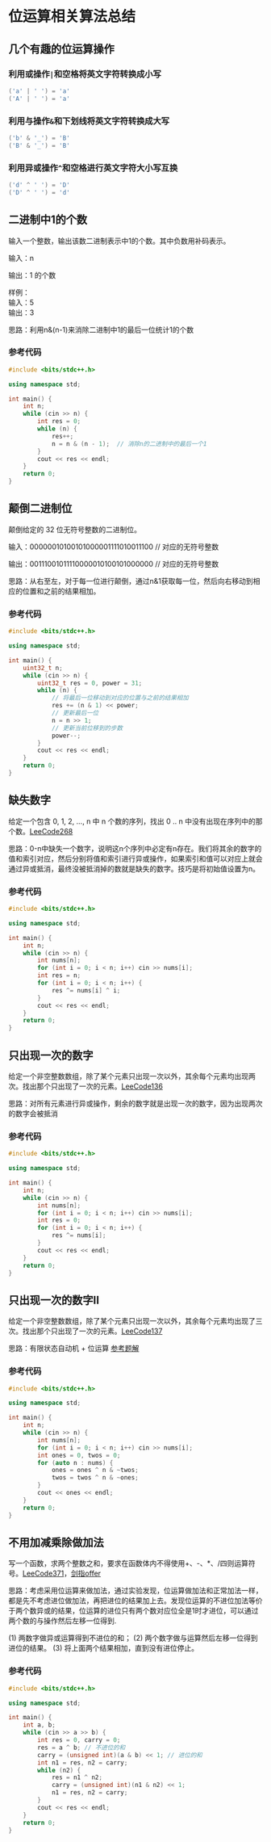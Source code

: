 # 位运算相关算法总结

## 几个有趣的位运算操作

### 利用或操作`|`和空格将英文字符转换成小写

```c++
('a' | ' ') = 'a'
('A' | ' ') = 'a'
```

### 利用与操作`&`和下划线将英文字符转换成大写

```c++
('b' & '_') = 'B'
('B' & '_') = 'B'
```

### 利用异或操作`^`和空格进行英文字符大小写互换

```c++
('d' ^ ' ') = 'D'
('D' ^ ' ') = 'd'
```

## 二进制中1的个数

输入一个整数，输出该数二进制表示中1的个数。其中负数用补码表示。

输入：n

输出：1 的个数

样例：<br>输入：5<br>输出：3

思路：利用n&(n-1)来消除二进制中1的最后一位统计1的个数

### 参考代码

```c++
#include <bits/stdc++.h>

using namespace std;

int main() {
    int n;
    while (cin >> n) {
        int res = 0;
        while (n) {
            res++;
            n = n & (n - 1);  // 消除n的二进制中的最后一个1
        }
        cout << res << endl;
    }
    return 0;
}
```

## 颠倒二进制位

颠倒给定的 32 位无符号整数的二进制位。

输入：00000010100101000001111010011100 // 对应的无符号整数

输出：00111001011110000010100101000000 // 对应的无符号整数

思路：从右至左，对于每一位进行颠倒，通过n&1获取每一位，然后向右移动到相应的位置和之前的结果相加。

### 参考代码

```c++
#include <bits/stdc++.h>

using namespace std;

int main() {
    uint32_t n;
    while (cin >> n) {
        uint32_t res = 0, power = 31;
        while (n) {
            // 将最后一位移动到对应的位置与之前的结果相加
            res += (n & 1) << power;
            // 更新最后一位
            n = n >> 1;
            // 更新当前位移到的步数
            power--;
        }
        cout << res << endl;
    }
    return 0;
}
```

## 缺失数字

给定一个包含 0, 1, 2, ..., n 中 n 个数的序列，找出 0 .. n 中没有出现在序列中的那个数。[LeeCode268](https://leetcode-cn.com/problems/missing-number/)

思路：0-n中缺失一个数字，说明这n个序列中必定有n存在。我们将其余的数字的值和索引对应，然后分别将值和索引进行异或操作，如果索引和值可以对应上就会通过异或抵消，最终没被抵消掉的数就是缺失的数字。技巧是将初始值设置为n。

### 参考代码

```c++
#include <bits/stdc++.h>

using namespace std;

int main() {
    int n;
    while (cin >> n) {
        int nums[n];
        for (int i = 0; i < n; i++) cin >> nums[i];
        int res = n;
        for (int i = 0; i < n; i++) {
            res ^= nums[i] ^ i;
        }
        cout << res << endl;
    }
    return 0;
}
```

## 只出现一次的数字

给定一个非空整数数组，除了某个元素只出现一次以外，其余每个元素均出现两次。找出那个只出现了一次的元素。[LeeCode136](https://leetcode-cn.com/problems/single-number/)

思路：对所有元素进行异或操作，剩余的数字就是出现一次的数字，因为出现两次的数字会被抵消

### 参考代码

```c++
#include <bits/stdc++.h>

using namespace std;

int main() {
    int n;
    while (cin >> n) {
        int nums[n];
        for (int i = 0; i < n; i++) cin >> nums[i];
        int res = 0;
        for (int i = 0; i < n; i++) {
            res ^= nums[i];
        }
        cout << res << endl;
    }
    return 0;
}
```

## 只出现一次的数字II

给定一个非空整数数组，除了某个元素只出现一次以外，其余每个元素均出现了三次。找出那个只出现了一次的元素。[LeeCode137](https://leetcode-cn.com/problems/single-number-ii/)

思路：有限状态自动机 + 位运算 [参考题解](https://leetcode-cn.com/problems/single-number-ii/solution/single-number-ii-mo-ni-san-jin-zhi-fa-by-jin407891/)

### 参考代码

```c++
#include <bits/stdc++.h>

using namespace std;

int main() {
    int n;
    while (cin >> n) {
        int nums[n];
        for (int i = 0; i < n; i++) cin >> nums[i];
        int ones = 0, twos = 0;
        for (auto n : nums) {
            ones = ones ^ n & ~twos;
            twos = twos ^ n & ~ones;
        }
        cout << ones << endl;
    }
    return 0;
}

```

## 不用加减乘除做加法

写一个函数，求两个整数之和，要求在函数体内不得使用+、-、*、/四则运算符号。[LeeCode371](https://leetcode-cn.com/problems/sum-of-two-integers/)，[剑指offer](https://www.nowcoder.com/practice/59ac416b4b944300b617d4f7f111b215?tpId=13&tqId=11201&tPage=3&rp=3&ru=/ta/coding-interviews&qru=/ta/coding-interviews/question-ranking)

思路：考虑采用位运算来做加法，通过实验发现，位运算做加法和正常加法一样，都是先不考虑进位做加法，再把进位的结果加上去。发现位运算的不进位加法等价于两个数异或的结果，位运算的进位只有两个数对应位全是1时才进位，可以通过两个数的与操作然后左移一位得到.

(1) 两数字做异或运算得到不进位的和；
(2) 两个数字做与运算然后左移一位得到进位的结果。
(3) 将上面两个结果相加，直到没有进位停止。

### 参考代码

```c++
#include <bits/stdc++.h>

using namespace std;

int main() {
    int a, b;
    while (cin >> a >> b) {
        int res = 0, carry = 0;
        res = a ^ b; // 不进位的和
        carry = (unsigned int)(a & b) << 1; // 进位的和
        int n1 = res, n2 = carry;
        while (n2) {
            res = n1 ^ n2;
            carry = (unsigned int)(n1 & n2) << 1;
            n1 = res, n2 = carry;
        }
        cout << res << endl;
    }
    return 0;
}
```